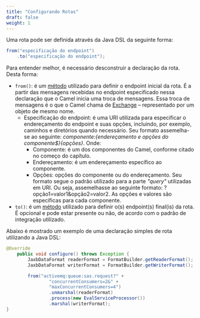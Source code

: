 ```yaml
---
title: "Configurando Rotas"
draft: false
weight: 1
---
```


Uma rota pode ser definida através da Java DSL da seguinte forma:

```java
from("especificação do endpoint")
	.to("especificação do endpoint");
```

Para entender melhor, é necessário desconstruir a declaração da rota. Desta forma:

* `from()`: é um [método](https://www.javadoc.io/static/org.apache.camel/camel-core-model/3.11.1/org/apache/camel/builder/RouteBuilder.html#from-java.lang.String-) utilizado para definir o endpoint inicial da rota. É a partir das mensagens recebidas no endpoint especificado nessa declaração que o Camel inicia uma troca de mensagens. Essa troca de mensagens é o que o Camel chama de [Exchange](https://www.javadoc.io/doc/org.apache.camel/camel-api/3.11.1/index.html) – representado por um objeto de mesmo nome.
	* Especificação do endpoint: é uma URI utilizada para especificar o endereçamento do endpoint e suas opções, incluindo, por exemplo, caminhos e diretórios quando necessário. Seu formato assemelha-se ao seguinte: _${componente}:${endereçamento e opções do componente$}{opções}_. Onde:
		* Componente: é um dos componentes do Camel, conforme citado no começo do capítulo.
		* Endereçamento: é um endereçamento específico ao componente.
		* Opções: opções do componente ou do endereçamento. Seu formato segue o padrão utilizado para a parte _"query"_ utilizadas em URI. Ou seja, assemelhasse ao seguinte formato: ?opção1=valor1&opção2=valor2. As opções e valores são específicas para cada componente.
* `to()`: é um [método](https://www.javadoc.io/static/org.apache.camel/camel-core-model/3.11.1/org/apache/camel/model/ProcessorDefinition.html#to-java.lang.String-) utilizado para definir o(s) endpoint(s) final(is) da rota. É opcional e pode estar presente ou não, de acordo com o padrão de integração utilizado.

Abaixo é mostrado um exemplo de uma declaração simples de rota utilizando a Java DSL:

```java
@Override
    public void configure() throws Exception {
        JaxbDataFormat readerFormat = FormatBuilder.getReaderFormat();
        JaxbDataFormat writerFormat = FormatBuilder.getWriterFormat();

        from("activemq:queue:sas.request?" +
                "concurrentConsumers=2&" +
                "maxConcurrentConsumers=4")
                .unmarshal(readerFormat)
                .process(new EvalServiceProcessor())
                .marshal(writerFormat);
}
```

